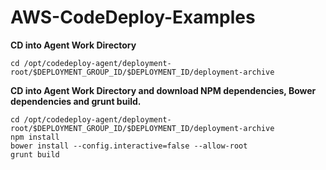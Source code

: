 # AWS-CodeDeploy-Examples
**CD into Agent Work Directory**
```shell
cd /opt/codedeploy-agent/deployment-root/$DEPLOYMENT_GROUP_ID/$DEPLOYMENT_ID/deployment-archive
```


**CD into Agent Work Directory and download NPM dependencies, Bower dependencies and grunt build.**
```shell
cd /opt/codedeploy-agent/deployment-root/$DEPLOYMENT_GROUP_ID/$DEPLOYMENT_ID/deployment-archive
npm install
bower install --config.interactive=false --allow-root
grunt build
```
